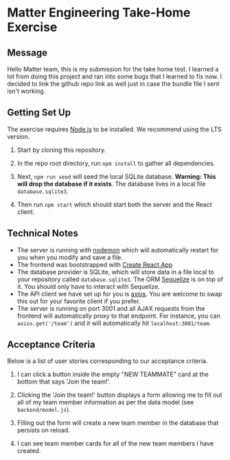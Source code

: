 # Matter Engineering Take-Home Exercise

## Message

Hello Matter team, this is my submission for the take home test. I learned a lot from doing this project and ran into some bugs that I learned to fix now. I decided to link the github repo link as well just in case the bundle file I sent isn't working. 

## Getting Set Up

The exercise requires [Node.js](https://nodejs.org/en/) to be installed. We recommend using the LTS version.

1. Start by cloning this repository.

1. In the repo root directory, run `npm install` to gather all dependencies.

1. Next, `npm run seed` will seed the local SQLite database. **Warning: This will drop the database if it exists**. The database lives in a local file `database.sqlite3`.

1. Then run `npm start` which should start both the server and the React client.

## Technical Notes

- The server is running with [nodemon](https://nodemon.io/) which will automatically restart for you when you modify and save a file.
- The frontend was bootstrapped with [Create React App](https://facebook.github.io/create-react-app/docs/getting-started)
- The database provider is SQLite, which will store data in a file local to your repository called `database.sqlite3`. The ORM [Sequelize](http://docs.sequelizejs.com/) is on top of it. You should only have to interact with Sequelize.
- The API client we have set up for you is [axios](https://github.com/axios/axios). You are welcome to swap this out for your favorite client if you prefer.
- The server is running on port 3001 and all AJAX requests from the frontend will automatically proxy to that endpoint. For instance, you can `axios.get('/team')` and it will automatically hit `localhost:3001/team`.

## Acceptance Criteria

Below is a list of user stories corresponding to our acceptance criteria.

1. I can click a button inside the empty "NEW TEAMMATE" card at the bottom that says 'Join the team!'.

2. Clicking the 'Join the team!' button displays a form allowing me to fill out all of my team member information as per the data model (see `backend/model.js`).

3. Filling out the form will create a new team member in the database that persists on reload.

4. I can see team member cards for all of the new team members I have created.


